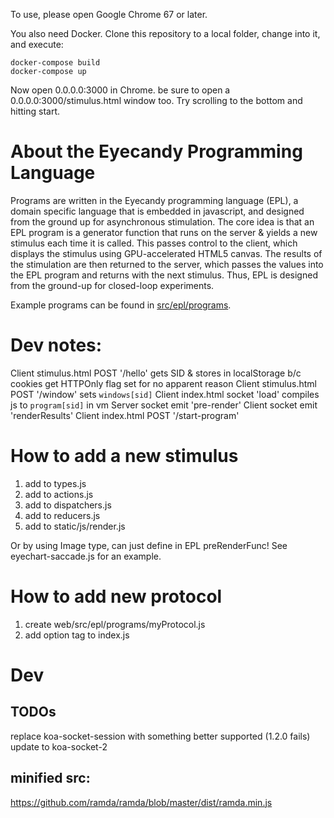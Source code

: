 To use, please open Google Chrome 67 or later.

You also need Docker. Clone this repository to a local folder, change into it, and execute:

```
docker-compose build
docker-compose up
```

Now open 0.0.0.0:3000 in Chrome. be sure to open a 0.0.0.0:3000/stimulus.html window too. Try scrolling to the bottom and hitting start.

# About the Eyecandy Programming Language
Programs are written in the Eyecandy programming language (EPL), a domain specific language that is embedded in javascript, and designed from the ground up for asynchronous stimulation. The core idea is that an EPL program is a generator function that runs on the server & yields a new stimulus each time it is called. This passes control to the client, which displays the stimulus using GPU-accelerated HTML5 canvas. The results of the stimulation are then returned to the server, which passes the values into the EPL program and returns with the next stimulus. Thus, EPL is designed from the ground-up for closed-loop experiments.

Example programs can be found in [src/epl/programs](https://github.com/tbenst/eye-candy/tree/master/web/src/programs).


# Dev notes:
Client stimulus.html POST '/hello'
    gets SID & stores in localStorage b/c cookies get HTTPOnly flag set for no apparent reason
Client stimulus.html POST '/window'
    sets `windows[sid]`
Client index.html socket 'load'
    compiles js to `program[sid]` in vm
Server socket emit 'pre-render'
Client socket emit 'renderResults'
Client index.html POST '/start-program'


# How to add a new stimulus
1. add to types.js
2. add to actions.js
3. add to dispatchers.js
3. add to reducers.js
4. add to static/js/render.js

Or by using Image type, can just define in EPL preRenderFunc! See eyechart-saccade.js for an example.

# How to add new protocol
1. create web/src/epl/programs/myProtocol.js
2. add option tag to index.js

# Dev

## TODOs
replace koa-socket-session with something better supported (1.2.0 fails)
update to koa-socket-2

## minified src:
https://github.com/ramda/ramda/blob/master/dist/ramda.min.js
